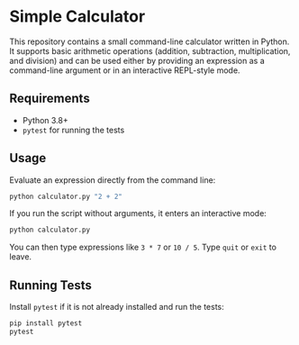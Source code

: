 # Simple Calculator

This repository contains a small command-line calculator written in Python. It supports
basic arithmetic operations (addition, subtraction, multiplication, and division) and can
be used either by providing an expression as a command-line argument or in an interactive
REPL-style mode.

## Requirements

- Python 3.8+
- `pytest` for running the tests

## Usage

Evaluate an expression directly from the command line:

```bash
python calculator.py "2 + 2"
```

If you run the script without arguments, it enters an interactive mode:

```bash
python calculator.py
```

You can then type expressions like `3 * 7` or `10 / 5`. Type `quit` or `exit` to leave.

## Running Tests

Install `pytest` if it is not already installed and run the tests:

```bash
pip install pytest
pytest
```
